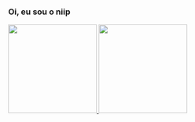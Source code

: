 ### Oi, eu sou o niip

<head>
  <link rel="stylesheet" href="https://cdn.jsdelivr.net/gh/devicons/devicon@v2.13.0/devicon.min.css">
</head>

<div>
  <a href="https://github.com/niip07">
  <img height="180em" src="https://github-readme-stats.vercel.app/api?username=niip07&show_icons=true&theme=dark&include_all_commits=true&count_private=true"/>
  <img height="180em" src="https://github-readme-stats.vercel.app/api/top-langs/?username=niip07&layout=compact&langs_count=7&theme=dark"/>
</div> 


